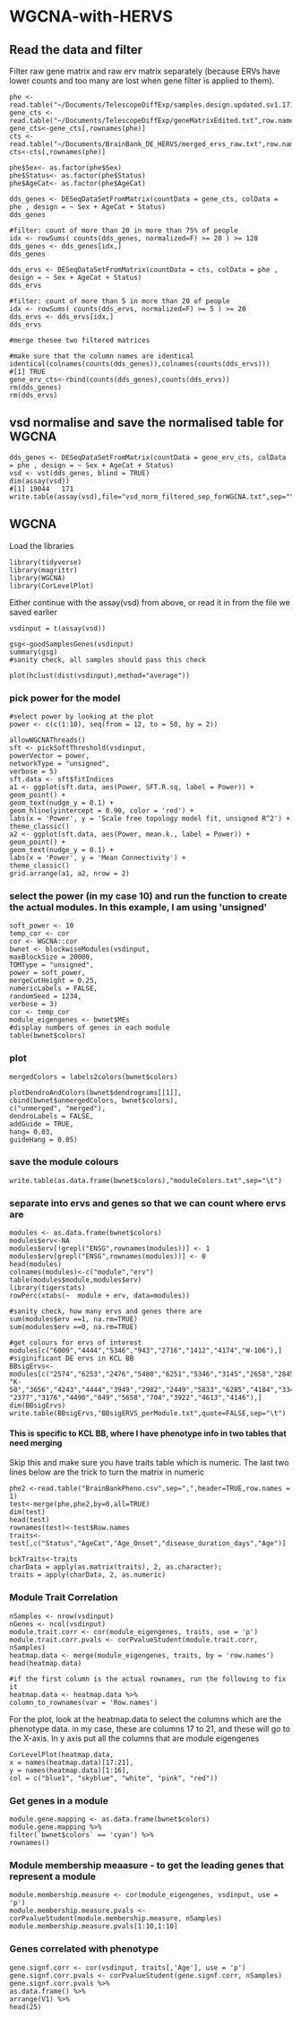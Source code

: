# WGCNA-with-HERVS

## Read the data and filter
Filter raw gene matrix and raw erv matrix separately (because ERVs have lower counts and too many are lost when gene filter is applied to them).

```
phe <- read.table("~/Documents/TelescopeDiffExp/samples.design.updated.sv1.171subjects.txt",row.names=1,header=T,check.names=FALSE)
gene_cts <- read.table("~/Documents/TelescopeDiffExp/geneMatrixEdited.txt",row.names=1,header=T,check.names=FALSE)
gene_cts<-gene_cts[,rownames(phe)]
cts <- read.table("~/Documents/BrainBank_DE_HERVS/merged_ervs_raw.txt",row.names=1,header=T,check.names=FALSE)
cts<-cts[,rownames(phe)]

phe$Sex<- as.factor(phe$Sex)
phe$Status<- as.factor(phe$Status)
phe$AgeCat<- as.factor(phe$AgeCat)

dds_genes <- DESeqDataSetFromMatrix(countData = gene_cts, colData = phe , design = ~ Sex + AgeCat + Status)
dds_genes

#filter: count of more than 20 in more than 75% of people
idx <- rowSums( counts(dds_genes, normalized=F) >= 20 ) >= 128
dds_genes <- dds_genes[idx,]
dds_genes

dds_ervs <- DESeqDataSetFromMatrix(countData = cts, colData = phe , design = ~ Sex + AgeCat + Status)
dds_ervs

#filter: count of more than 5 in more than 20 of people
idx <- rowSums( counts(dds_ervs, normalized=F) >= 5 ) >= 20
dds_ervs <- dds_ervs[idx,]
dds_ervs

#merge thesee two filtered matrices

#make sure that the column names are identical
identical(colnames(counts(dds_genes)),colnames(counts(dds_ervs)))
#[1] TRUE
gene_erv_cts<-rbind(counts(dds_genes),counts(dds_ervs))
rm(dds_genes)
rm(dds_ervs)
```

## vsd normalise and save the normalised table for WGCNA
```
dds_genes <- DESeqDataSetFromMatrix(countData = gene_erv_cts, colData = phe , design = ~ Sex + AgeCat + Status)
vsd <- vst(dds_genes, blind = TRUE)
dim(assay(vsd))
#[1] 19044   171
write.table(assay(vsd),file="vsd_norm_filtered_sep_forWGCNA.txt",sep="\t",quote=FALSE)
```

## WGCNA
Load the libraries
```
library(tidyverse)
library(magrittr)
library(WGCNA)
library(CorLevelPlot)
```
Either continue with the assay(vsd) from above, or read it in from the file we saved earlier

```
vsdinput = t(assay(vsd))

gsg<-goodSamplesGenes(vsdinput)
summary(gsg)
#sanity check, all samples should pass this check

plot(hclust(dist(vsdinput),method="average"))
```
### pick power for the model
```
#select power by looking at the plot
power <- c(c(1:10), seq(from = 12, to = 50, by = 2))

allowWGCNAThreads()
sft <- pickSoftThreshold(vsdinput,
powerVector = power,
networkType = "unsigned",
verbose = 5)
sft.data <- sft$fitIndices
a1 <- ggplot(sft.data, aes(Power, SFT.R.sq, label = Power)) +
geom_point() +
geom_text(nudge_y = 0.1) +
geom_hline(yintercept = 0.90, color = 'red') +
labs(x = 'Power', y = 'Scale free topology model fit, unsigned R^2') +
theme_classic()
a2 <- ggplot(sft.data, aes(Power, mean.k., label = Power)) +
geom_point() +
geom_text(nudge_y = 0.1) +
labs(x = 'Power', y = 'Mean Connectivity') +
theme_classic()
grid.arrange(a1, a2, nrow = 2)
```
### select the power (in my case 10) and run the function to create the actual modules.  In this example, I am using 'unsigned'
```
soft_power <- 10
temp_cor <- cor
cor <- WGCNA::cor
bwnet <- blockwiseModules(vsdinput,
maxBlockSize = 20000,
TOMType = "unsigned",
power = soft_power,
mergeCutHeight = 0.25,
numericLabels = FALSE,
randomSeed = 1234,
verbose = 3)
cor <- temp_cor
module_eigengenes <- bwnet$MEs
#display numbers of genes in each module
table(bwnet$colors)
```
### plot 
```
mergedColors = labels2colors(bwnet$colors)

plotDendroAndColors(bwnet$dendrograms[[1]], cbind(bwnet$unmergedColors, bwnet$colors),
c("unmerged", "merged"),
dendroLabels = FALSE,
addGuide = TRUE,
hang= 0.03,
guideHang = 0.05)
```
### save the module colours
```
write.table(as.data.frame(bwnet$colors),"moduleColors.txt",sep="\t")
```
### separate into ervs and genes so that we can count where ervs are
```
modules <- as.data.frame(bwnet$colors)
modules$erv<-NA
modules$erv[!grepl("ENSG",rownames(modules))] <- 1
modules$erv[grepl("ENSG",rownames(modules))] <- 0
head(modules)
colnames(modules)<-c("module","erv")
table(modules$module,modules$erv)
library(tigerstats)
rowPerc(xtabs(~  module + erv, data=modules))

#sanity check, how many ervs and genes there are
sum(modules$erv ==1, na.rm=TRUE)
sum(modules$erv ==0, na.rm=TRUE)

#get colours for ervs of interest
modules[c("6009","4444","5346","943","2716","1412","4174","W-106"),]
#siginificant DE ervs in KCL BB
BBsigErvs<-modules[c("2574","6253","2476","5480","6251","5346","3145","2658","2845","4310",
"K-50","3656","4243","4444","3949","2982","2449","5833","6285","4184","3346",
"2377","3176","4490","849","5658","704","3922","4613","4146"),]
dim(BBsigErvs)
write.table(BBsigErvs,"BBsigERVS_perModule.txt",quote=FALSE,sep="\t")
```

#### This is specific to KCL BB, where I have phenotype info in two tables that need merging
Skip this and make sure you have traits table which is numeric. The last two lines below are the trick to turn the matrix in numeric
```
phe2 <-read.table("BrainBankPheno.csv",sep=",",header=TRUE,row.names = 1)
test<-merge(phe,phe2,by=0,all=TRUE)
dim(test)
head(test)
rownames(test)<-test$Row.names
traits<-test[,c("Status","AgeCat","Age_Onset","disease_duration_days","Age")]

bckTraits<-traits
charData = apply(as.matrix(traits), 2, as.character);
traits = apply(charData, 2, as.numeric)
```
### Module Trait Correlation
```
nSamples <- nrow(vsdinput)
nGenes <- ncol(vsdinput)
module.trait.corr <- cor(module_eigengenes, traits, use = 'p')
module.trait.corr.pvals <- corPvalueStudent(module.trait.corr, nSamples)
heatmap.data <- merge(module_eigengenes, traits, by = 'row.names')
head(heatmap.data)

#if the first column is the actual rownames, run the following to fix it
heatmap.data <- heatmap.data %>%
column_to_rownames(var = 'Row.names')
```
For the plot, look at the heatmap.data to select the columns which are the phenotype data.  in my case, these are columns 17 to 21, and these will
go to the X-axis.  In y axis put all the columns that are module eigengenes
```
CorLevelPlot(heatmap.data,
x = names(heatmap.data)[17:21],
y = names(heatmap.data)[1:16],
col = c("blue1", "skyblue", "white", "pink", "red"))

```

### Get genes in a module
```
module.gene.mapping <- as.data.frame(bwnet$colors)
module.gene.mapping %>%
filter(`bwnet$colors` == 'cyan') %>%
rownames()
```

### Module membership meaasure - to get the leading genes that represent a module
```
module.membership.measure <- cor(module_eigengenes, vsdinput, use = 'p')
module.membership.measure.pvals <- corPvalueStudent(module.membership.measure, nSamples)
module.membership.measure.pvals[1:10,1:10]
```

### Genes correlated with phenotype
```
gene.signf.corr <- cor(vsdinput, traits[,'Age'], use = 'p')
gene.signf.corr.pvals <- corPvalueStudent(gene.signf.corr, nSamples)
gene.signf.corr.pvals %>%
as.data.frame() %>%
arrange(V1) %>%
head(25)
```
